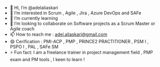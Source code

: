 - 👋 Hi, I’m @adelaliaskari
- 👀 I’m interested in Scrum , Agile , Jira , Azure DevOps and SAFe
- 🌱 I’m currently learning  
- 💞️ I’m looking to collaborate on Software projects as a Scrum Master or Agile coach
- 📫 How to reach me : adel.aliaskari@gmail.com
- 😄 Cerification : PMI-ACP , PMP , PRINCE2 PRACTITIONER , PSM I , PSPO I , PAL , SAFe SM 
- ⚡ Fun fact: I am a freelance trainer in project management field , PMP exam and PM tools , I keen to learn !

<!---
adelaliaskari/adelaliaskari is a ✨ special ✨ repository because its `README.md` (this file) appears on your GitHub profile.
You can click the Preview link to take a look at your changes.
--->
